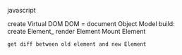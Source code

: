 javascript

create Virtual DOM 
DOM = document Object Model
build:<br>
    create Element_
    render Element
    Mount Element

    get diff between old element and new Element
    
